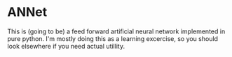 ANNet
=====
This is (going to be) a feed forward artificial neural network implemented in pure python. I'm mostly doing this as a learning excercise, so you should look elsewhere if you need actual utillity.
